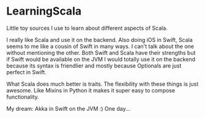 # LearningScala
Little toy sources I use to learn about different aspects of Scala.

I really like Scala and use it on the backend. Also doing iOS in Swift, Scala seems to me like a cousin of Swift in many ways. I can't talk about the one without mentioning the other. Both Swift and Scala have their strengths but if Swift would be available on the JVM I would totally use it on the backend because its syntax is friendlier and mostly because Optionals are just perfect in Swift. 

What Scala does much better is traits. The flexibility with these things is just awesome. Like Mixins in Python it makes it super easy to compose functionality. 

My dream: Akka in Swift on the JVM :) One day...



